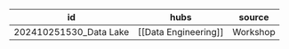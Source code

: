 
| id                     | hubs                 | source   |
| ---------------------- | -------------------- | -------- |
| 202410251530_Data Lake | [[Data Engineering]] | Workshop |

